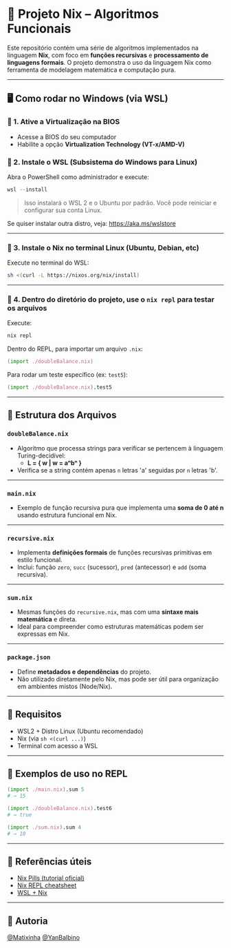 # 🧪 Projeto Nix – Algoritmos Funcionais 

Este repositório contém uma série de algoritmos implementados na linguagem **Nix**, com foco em **funções recursivas** e **processamento de linguagens formais**. O projeto demonstra o uso da linguagem Nix como ferramenta de modelagem matemática e computação pura.

---

## 🖥️ Como rodar no Windows (via WSL)

### 🔧 1. Ative a Virtualização na BIOS
- Acesse a BIOS do seu computador
- Habilite a opção **Virtualization Technology (VT-x/AMD-V)**

### 🧱 2. Instale o WSL (Subsistema do Windows para Linux)
Abra o PowerShell como administrador e execute:

```powershell
wsl --install
```

> Isso instalará o WSL 2 e o Ubuntu por padrão. Você pode reiniciar e configurar sua conta Linux.

Se quiser instalar outra distro, veja: https://aka.ms/wslstore

---

### 🐧 3. Instale o Nix no terminal Linux (Ubuntu, Debian, etc)

Execute no terminal do WSL:

```bash
sh <(curl -L https://nixos.org/nix/install)
```

---

### 🧪 4. Dentro do diretório do projeto, use o `nix repl` para testar os arquivos

Execute:

```bash
nix repl
```

Dentro do REPL, para importar um arquivo `.nix`:

```nix
(import ./doubleBalance.nix)
```

Para rodar um teste específico (ex: `test5`):

```nix
(import ./doubleBalance.nix).test5
```

---

## 📂 Estrutura dos Arquivos

### `doubleBalance.nix`
- Algoritmo que processa strings para verificar se pertencem à linguagem Turing-decidível:
  - **L = { w | w = aⁿbⁿ }**
- Verifica se a string contém apenas `n` letras 'a' seguidas por `n` letras 'b'.

---

### `main.nix`
- Exemplo de função recursiva pura que implementa uma **soma de 0 até n** usando estrutura funcional em Nix.

---

### `recursive.nix`
- Implementa **definições formais** de funções recursivas primitivas em estilo funcional.
- Inclui: função `zero`, `succ` (sucessor), `pred` (antecessor) e `add` (soma recursiva).

---

### `sum.nix`
- Mesmas funções do `recursive.nix`, mas com uma **sintaxe mais matemática** e direta.
- Ideal para compreender como estruturas matemáticas podem ser expressas em Nix.

---

### `package.json`
- Define **metadados e dependências** do projeto.
- Não utilizado diretamente pelo Nix, mas pode ser útil para organização em ambientes mistos (Node/Nix).

---

## 🧠 Requisitos

- WSL2 + Distro Linux (Ubuntu recomendado)
- Nix (via `sh <(curl ...)`)
- Terminal com acesso a WSL

---

## 🚀 Exemplos de uso no REPL

```nix
(import ./main.nix).sum 5
# → 15

(import ./doubleBalance.nix).test6
# → true

(import ./sum.nix).sum 4
# → 10
```

---

## 📘 Referências úteis

- [Nix Pills (tutorial oficial)](https://nixos.org/guides/nix-pills/)
- [Nix REPL cheatsheet](https://nixos.org/manual/nix/stable/repl/)
- [WSL + Nix](https://nixos.org/manual/nix/stable/installation/#installation-on-non-nixos)

---

## 📄 Autoria

[@Matixinha](https://github.com/Matixinha)
[@YanBalbino](https://github.com/YanBalbino)

